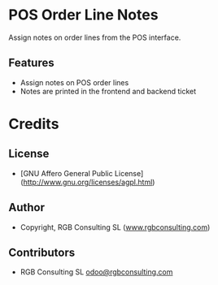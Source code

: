 POS Order Line Notes
====================

Assign notes on order lines from the POS interface.

Features
--------

* Assign notes on POS order lines
* Notes are printed in the frontend and backend ticket


Credits
=======

License
-------

* [GNU Affero General Public License] (http://www.gnu.org/licenses/agpl.html)

Author
------

* Copyright, RGB Consulting SL (www.rgbconsulting.com)

Contributors
------------

* RGB Consulting SL <odoo@rgbconsulting.com>
